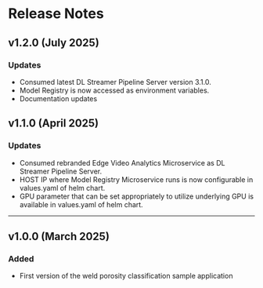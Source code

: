 # Release Notes

## v1.2.0 (July 2025)

### Updates
- Consumed latest DL Streamer Pipeline Server version 3.1.0.
- Model Registry is now accessed as environment variables.
- Documentation updates

## v1.1.0 (April 2025)

### Updates
- Consumed rebranded Edge Video Analytics Microservice as DL Streamer Pipeline Server.
- HOST IP where Model Registry Microservice runs is now configurable in values.yaml of helm chart.
- GPU parameter that can be set appropriately to utilize underlying GPU is available in values.yaml of helm chart.

---

## v1.0.0 (March 2025)

### Added
- First version of the weld porosity classification sample application